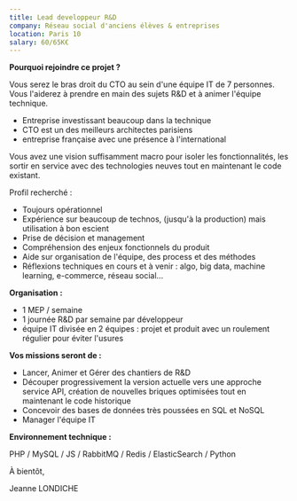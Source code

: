 ```yaml
---
title: Lead developpeur R&D
company: Réseau social d'anciens élèves & entreprises
location: Paris 10
salary: 60/65K€
---
```


<strong>Pourquoi rejoindre ce projet ?</strong>

Vous serez le bras droit du CTO au sein d'une équipe IT de 7 personnes. Vous l'aiderez à prendre en main des sujets R&D et à animer l'équipe technique.
 
- Entreprise investissant beaucoup dans la technique 
- CTO est un des meilleurs architectes parisiens 
- entreprise française avec une présence à l'international

Vous avez une vision suffisamment macro pour isoler les fonctionnalités, les sortir en service avec des technologies neuves tout en maintenant le code existant.

Profil recherché : 
- Toujours opérationnel 
- Expérience sur beaucoup de technos, (jusqu'à la production) mais utilisation à bon escient 
- Prise de décision et management 
- Compréhension des enjeux fonctionnels du produit 
- Aide sur organisation de l'équipe, des process et des méthodes 
- Réflexions techniques en cours et à venir : algo, big data, machine learning, e-commerce, réseau social...

<strong>Organisation :</strong>
- 1 MEP / semaine 
- 1 journée R&D par semaine par développeur
- équipe IT divisée en 2 équipes : projet et produit avec un roulement régulier pour éviter l'usures

<strong>Vos missions seront de :</strong>

- Lancer, Animer et Gérer des chantiers de R&D
- Découper progressivement la version actuelle vers une approche service API, création de nouvelles briques optimisées tout en maintenant le code historique
- Concevoir des bases de données très poussées en SQL et NoSQL
- Manager l'équipe IT

<strong>Environnement technique :</strong>

PHP / MySQL / JS / RabbitMQ / Redis / ElasticSearch / Python

À bientôt,

Jeanne LONDICHE